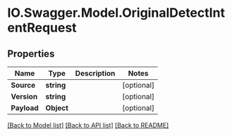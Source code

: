 # IO.Swagger.Model.OriginalDetectIntentRequest
## Properties

Name | Type | Description | Notes
------------ | ------------- | ------------- | -------------
**Source** | **string** |  | [optional] 
**Version** | **string** |  | [optional] 
**Payload** | **Object** |  | [optional] 

[[Back to Model list]](../README.md#documentation-for-models) [[Back to API list]](../README.md#documentation-for-api-endpoints) [[Back to README]](../README.md)

